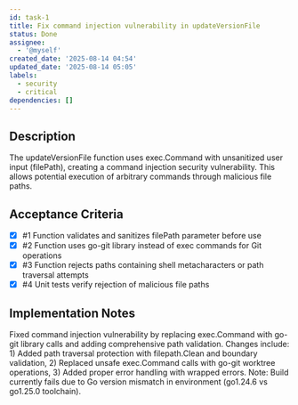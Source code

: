 ```yaml
---
id: task-1
title: Fix command injection vulnerability in updateVersionFile
status: Done
assignee:
  - '@myself'
created_date: '2025-08-14 04:54'
updated_date: '2025-08-14 05:05'
labels:
  - security
  - critical
dependencies: []
---
```


## Description

The updateVersionFile function uses exec.Command with unsanitized user input (filePath), creating a command injection security vulnerability. This allows potential execution of arbitrary commands through malicious file paths.

## Acceptance Criteria
<!-- AC:BEGIN -->
- [x] #1 Function validates and sanitizes filePath parameter before use
- [x] #2 Function uses go-git library instead of exec commands for Git operations
- [x] #3 Function rejects paths containing shell metacharacters or path traversal attempts
- [x] #4 Unit tests verify rejection of malicious file paths
<!-- AC:END -->

## Implementation Notes

Fixed command injection vulnerability by replacing exec.Command with go-git library calls and adding comprehensive path validation. Changes include: 1) Added path traversal protection with filepath.Clean and boundary validation, 2) Replaced unsafe exec.Command calls with go-git worktree operations, 3) Added proper error handling with wrapped errors. Note: Build currently fails due to Go version mismatch in environment (go1.24.6 vs go1.25.0 toolchain).
